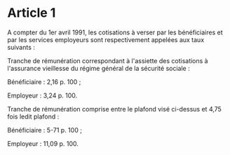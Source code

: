 # Article 1

A compter du 1er avril 1991, les cotisations à verser par les bénéficiaires et par les services employeurs sont respectivement appelées aux taux suivants :

Tranche de rémunération correspondant à l'assiette des cotisations à l'assurance vieillesse du régime général de la sécurité sociale :

Bénéficiaire : 2,16 p. 100 ;

Employeur : 3,24 p. 100.

Tranche de rémunération comprise entre le plafond visé ci-dessus et 4,75 fois ledit plafond :

Bénéficiaire : 5-71 p. 100 ;

Employeur : 11,09 p. 100.
